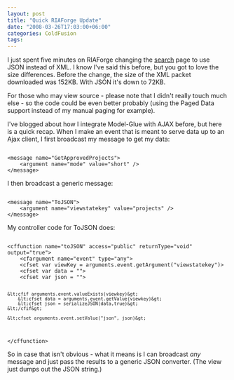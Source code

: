 ```yaml
---
layout: post
title: "Quick RIAForge Update"
date: "2008-03-26T17:03:00+06:00"
categories: ColdFusion 
tags: 
---
```


I just spent five minutes on RIAForge changing the <a href="http://www.riaforge.org/index.cfm?event=page.search">search</a> page to use JSON instead of XML. I know I've said this before, but you got to love the size differences. Before the change, the size of the XML packet downloaded was 152KB. With JSON it's down to 72KB. 

For those who may view source - please note that I didn't really touch much else - so the code could be even better probably (using the Paged Data support instead of my manual paging for example). 

I've blogged about how I integrate Model-Glue with AJAX before, but here is a quick recap. When I make an event that is meant to serve data up to an Ajax client, I first broadcast my message to get my data:

<code>
&lt;message name="GetApprovedProjects"&gt;
	&lt;argument name="mode" value="short" /&gt;
&lt;/message&gt;
</code>

I then broadcast a generic message:

<code>
&lt;message name="ToJSON"&gt;
	&lt;argument name="viewstatekey" value="projects" /&gt;
&lt;/message&gt;
</code>

My controller code for ToJSON does:

<code>
&lt;cffunction name="toJSON" access="public" returnType="void" output="true"&gt;
	&lt;cfargument name="event" type="any"&gt;
	&lt;cfset var viewKey = arguments.event.getArgument("viewstatekey")&gt;
	&lt;cfset var data = ""&gt;
	&lt;cfset var json = ""&gt;
	
	&lt;cfif arguments.event.valueExists(viewkey)&gt;
		&lt;cfset data = arguments.event.getValue(viewkey)&gt;
		&lt;cfset json = serializeJSON(data,true)&gt;
	&lt;/cfif&gt;
	
	&lt;cfset arguments.event.setValue("json", json)&gt;	
&lt;/cffunction&gt;
</code>

So in case that isn't obvious - what it means is I can broadcast <i>any</i> message and just pass the results to a generic JSON converter. (The view just dumps out the JSON string.)